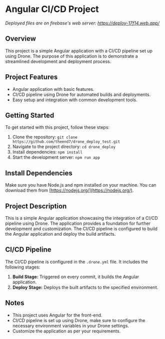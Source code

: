 
# Angular CI/CD Project
_Deployed files are on firebase's web server:  https://deploy-17f14.web.app/_
## Overview

This project is a simple Angular application with a CI/CD pipeline set up using Drone. The purpose of this application is to demonstrate a streamlined development and deployment process.

## Project Features

- Angular application with basic features.
- CI/CD pipeline using Drone for automated builds and deployments.
- Easy setup and integration with common development tools.

## Getting Started

To get started with this project, follow these steps:

1. Clone the repository: `git clone https://github.com/theend7/drone_deploy_test.git`
2. Navigate to the project directory: `cd drone_deploy`
3. Install dependencies: `npm install`
4. Start the development server: `npm run app`

## Install Dependencies

Make sure you have Node.js and npm installed on your machine. You can download them from [https://nodejs.org/](https://nodejs.org/).

## Project Description

This is a simple Angular application showcasing the integration of a CI/CD pipeline using Drone. The application provides a foundation for further development and customization. The CI/CD pipeline is configured to build the Angular application and deploy the build artifacts.

## CI/CD Pipeline

The CI/CD pipeline is configured in the `.drone.yml` file. It includes the following stages:

1. **Build Stage:** Triggered on every commit, it builds the Angular application.
2. **Deploy Stage:** Deploys the built artifacts to the specified environment.

## Notes

- This project uses Angular for the front-end.
- CI/CD pipeline is set up using Drone, make sure to configure the necessary environment variables in your Drone settings.
- Customize the application as per your requirements.

